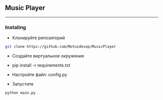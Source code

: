 ## Music Player

---

### Instaling

* Клонируйте репозиторий

```bash
git clone https://github.com/Motusdevop/MusicPlayer
```

* Создайте виртуальное окружение

* pip install -r requirements.txt

* Настройте файл: config.py

* Запустите

```bash
python main.py
```

